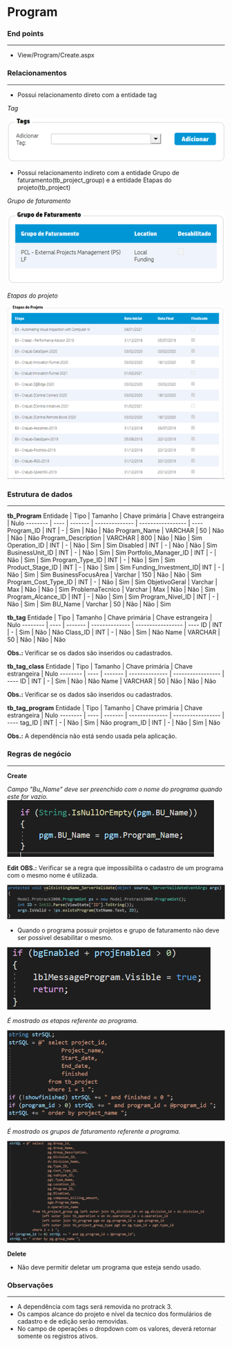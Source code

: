 # **Program**

### **End points**

---

- View/Program/Create.aspx

### **Relacionamentos**

---

- Possui relacionamento direto com a entidade tag

_Tag_

![](./imagens/Tags.PNG)

- Possui relacionamento indireto com a entidade Grupo de faturamento(tb_project_group) e a entidade Etapas do projeto(tb_project)

_Grupo de faturamento_

![](./imagens/ListaGrupoFaturamento.PNG)

_Etapas do projeto_

![](./imagens/ListaEtapasProjetos.PNG)

### **Estrutura de dados**

---

**tb_Program**
Entidade | Tipo | Tamanho | Chave primária | Chave estrangeira | Nulo
-------- | ---- | ------- | -------------- | ----------------- | ----
Program_ID | INT | - | Sim | Não | Não
Program_Name | VARCHAR | 50 | Não | Não | Não
Program_Description | VARCHAR | 800 | Não | Não | Sim
Operation_ID | INT | - | Não | Sim | Sim
Disabled | INT | - | Não | Não | Sim
BusinessUnit_ID | INT | - | Não | Sim | Sim
Portfolio_Manager_ID | INT | - | Não | Sim | Sim
Program_Type_ID | INT | - | Não | Sim | Sim
Product_Stage_ID | INT | - | Não | Sim | Sim
Funding_Investment_ID| INT | - | Não | Sim | Sim
BusinessFocusArea | Varchar | 150 | Não | Não | Sim
Program_Cost_Type_ID | INT | - | Não | Sim | Sim
ObjetivoGeral | Varchar | Max | Não | Não | Sim
ProblemaTecnico | Varchar | Max | Não | Não | Sim
Program_Alcance_ID | INT | - | Não | Sim | Sim
Program_Nivel_ID | INT | - | Não | Sim | Sim
BU_Name | Varchar | 50 | Não | Não | Sim

**tb_tag**
Entidade | Tipo | Tamanho | Chave primária | Chave estrangeira | Nulo
-------- | ---- | ------- | -------------- | ----------------- | ----
ID | INT | - | Sim | Não | Não
Class_ID | INT | - | Não | Sim | Não
Name | VARCHAR | 50 | Não | Não | Não

**Obs.:** Verificar se os dados são inseridos ou cadastrados.

**tb_tag_class**
Entidade | Tipo | Tamanho | Chave primária | Chave estrangeira | Nulo
-------- | ---- | ------- | -------------- | ----------------- | ----
ID | INT | - | Sim | Não | Não
Name | VARCHAR | 50 | Não | Não | Não

**Obs.:** Verificar se os dados são inseridos ou cadastrados.

**tb_tag_program**
Entidade | Tipo | Tamanho | Chave primária | Chave estrangeira | Nulo
-------- | ---- | ------- | -------------- | ----------------- | ----
tag_ID | INT | - | Não | Sim | Não
program_ID | INT | - | Não | Sim | Não

**Obs.:** A dependência não está sendo usada pela aplicação.

### **Regras de negócio**

---

**Create**

_Campo "Bu_Name" deve ser preenchido com o nome do programa quando este for vazio._
![](./imagens/BuName.PNG)

**Edit**
**OBS.:** Verificar se a regra que impossibilita o cadastro de um programa com o mesmo nome é utilizada.

![](./imagens/ProgramaComMesmoNome.PNG)

- Quando o programa possuir projetos e grupo de faturamento não deve ser possivel desabilitar o mesmo.

![](./imagens/Desabilitado.PNG)

_É mostrado as etapas referente ao programa._

![](./imagens/Etapas.PNG)

_É mostrado os grupos de faturamento referente a programa._

![](./imagens/GrupoFaturamento.PNG)

**Delete**

- Não deve permitir deletar um programa que esteja sendo usado.

### **Observações**

---

- A dependência com tags será removida no protrack 3.
- Os campos alcance do projeto e nível da tecnico dos formulários de cadastro e de edição serão removidas.
- No campo de operações o dropdown com os valores, deverá retornar somente os registros ativos.
